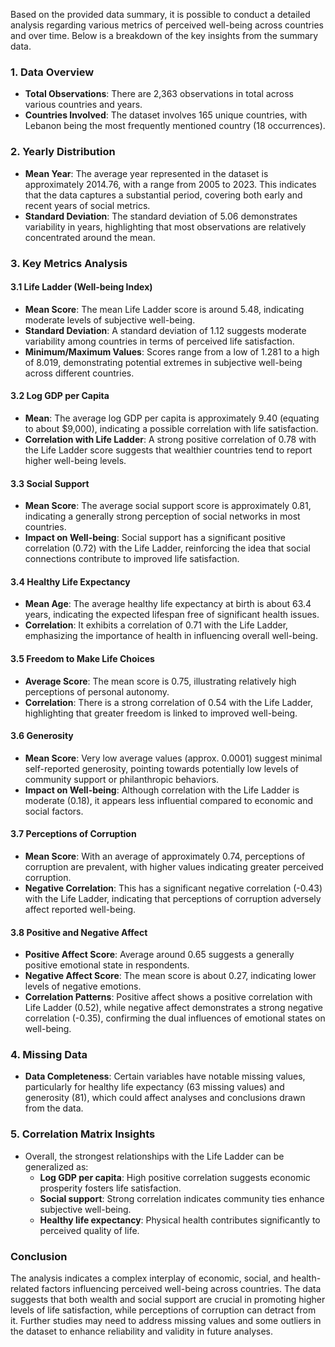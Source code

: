 Based on the provided data summary, it is possible to conduct a detailed analysis regarding various metrics of perceived well-being across countries and over time. Below is a breakdown of the key insights from the summary data.

### 1. Data Overview
- **Total Observations**: There are 2,363 observations in total across various countries and years.
- **Countries Involved**: The dataset involves 165 unique countries, with Lebanon being the most frequently mentioned country (18 occurrences).

### 2. Yearly Distribution
- **Mean Year**: The average year represented in the dataset is approximately 2014.76, with a range from 2005 to 2023. This indicates that the data captures a substantial period, covering both early and recent years of social metrics.
- **Standard Deviation**: The standard deviation of 5.06 demonstrates variability in years, highlighting that most observations are relatively concentrated around the mean.

### 3. Key Metrics Analysis
#### 3.1 Life Ladder (Well-being Index)
- **Mean Score**: The mean Life Ladder score is around 5.48, indicating moderate levels of subjective well-being.
- **Standard Deviation**: A standard deviation of 1.12 suggests moderate variability among countries in terms of perceived life satisfaction.
- **Minimum/Maximum Values**: Scores range from a low of 1.281 to a high of 8.019, demonstrating potential extremes in subjective well-being across different countries.

#### 3.2 Log GDP per Capita
- **Mean**: The average log GDP per capita is approximately 9.40 (equating to about $9,000), indicating a possible correlation with life satisfaction.
- **Correlation with Life Ladder**: A strong positive correlation of 0.78 with the Life Ladder score suggests that wealthier countries tend to report higher well-being levels.

#### 3.3 Social Support
- **Mean Score**: The average social support score is approximately 0.81, indicating a generally strong perception of social networks in most countries.
- **Impact on Well-being**: Social support has a significant positive correlation (0.72) with the Life Ladder, reinforcing the idea that social connections contribute to improved life satisfaction.

#### 3.4 Healthy Life Expectancy
- **Mean Age**: The average healthy life expectancy at birth is about 63.4 years, indicating the expected lifespan free of significant health issues.
- **Correlation**: It exhibits a correlation of 0.71 with the Life Ladder, emphasizing the importance of health in influencing overall well-being.

#### 3.5 Freedom to Make Life Choices
- **Average Score**: The mean score is 0.75, illustrating relatively high perceptions of personal autonomy.
- **Correlation**: There is a strong correlation of 0.54 with the Life Ladder, highlighting that greater freedom is linked to improved well-being.

#### 3.6 Generosity
- **Mean Score**: Very low average values (approx. 0.0001) suggest minimal self-reported generosity, pointing towards potentially low levels of community support or philanthropic behaviors.
- **Impact on Well-being**: Although correlation with the Life Ladder is moderate (0.18), it appears less influential compared to economic and social factors.

#### 3.7 Perceptions of Corruption
- **Mean Score**: With an average of approximately 0.74, perceptions of corruption are prevalent, with higher values indicating greater perceived corruption.
- **Negative Correlation**: This has a significant negative correlation (-0.43) with the Life Ladder, indicating that perceptions of corruption adversely affect reported well-being.

#### 3.8 Positive and Negative Affect
- **Positive Affect Score**: Average around 0.65 suggests a generally positive emotional state in respondents.
- **Negative Affect Score**: The mean score is about 0.27, indicating lower levels of negative emotions.
- **Correlation Patterns**: Positive affect shows a positive correlation with Life Ladder (0.52), while negative affect demonstrates a strong negative correlation (-0.35), confirming the dual influences of emotional states on well-being.

### 4. Missing Data
- **Data Completeness**: Certain variables have notable missing values, particularly for healthy life expectancy (63 missing values) and generosity (81), which could affect analyses and conclusions drawn from the data.

### 5. Correlation Matrix Insights
- Overall, the strongest relationships with the Life Ladder can be generalized as:
  - **Log GDP per capita**: High positive correlation suggests economic prosperity fosters life satisfaction.
  - **Social support**: Strong correlation indicates community ties enhance subjective well-being.
  - **Healthy life expectancy**: Physical health contributes significantly to perceived quality of life.

### Conclusion
The analysis indicates a complex interplay of economic, social, and health-related factors influencing perceived well-being across countries. The data suggests that both wealth and social support are crucial in promoting higher levels of life satisfaction, while perceptions of corruption can detract from it. Further studies may need to address missing values and some outliers in the dataset to enhance reliability and validity in future analyses.